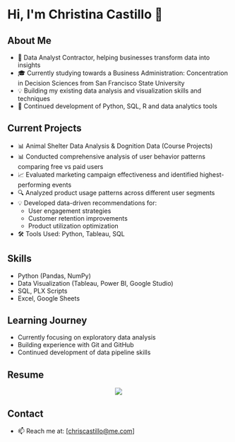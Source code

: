 # Hi, I'm Christina Castillo 👋

## About Me
- 💼 Data Analyst Contractor, helping businesses transform data into insights
- 🎓 Currently studying towards a Business Administration: Concentration in Decision Sciences from San Francisco State University
- 💡 Building my existing data analysis and visualization skills and techniques
- 🌱 Continued development of Python, SQL, R and data analytics tools

## Current Projects
- 📊 Animal Shelter Data Analysis & Dognition Data (Course Projects)
- 📊 Conducted comprehensive analysis of user behavior patterns comparing free vs paid users
- 📈 Evaluated marketing campaign effectiveness and identified highest-performing events
- 🔍 Analyzed product usage patterns across different user segments
- 💡 Developed data-driven recommendations for:
  - User engagement strategies
  - Customer retention improvements
  - Product utilization optimization
- 🛠️ Tools Used: Python, Tableau, SQL 

## Skills
- Python (Pandas, NumPy)
- Data Visualization (Tableau, Power BI, Google Studio)
- SQL, PLX Scripts
- Excel, Google Sheets

## Learning Journey
- Currently focusing on exploratory data analysis
- Building experience with Git and GitHub
- Continued development of data pipeline skills

## Resume
<div align="center">
  <a href="./Chris Castillo_DataAnalyst2024.docx">
    <img src="https://img.shields.io/badge/Download_Resume-PDF-blue?style=for-the-badge&logo=adobe" />
  </a>
</div>


## Contact
- 📫 Reach me at: [chriscastillo@me.com]
